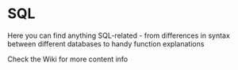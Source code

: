 # SQL
 
Here you can find anything SQL-related - from differences in syntax between different databases to handy function explanations

Check the Wiki for more content info
